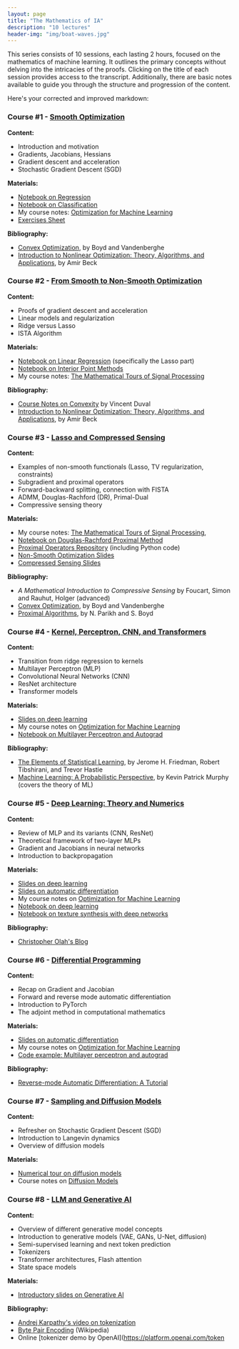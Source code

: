 ```yaml
---
layout: page
title: "The Mathematics of IA"
description: "10 lectures"
header-img: "img/boat-waves.jpg"
---
```


This series consists of 10 sessions, each lasting 2 hours, focused on the mathematics of machine learning. It outlines the primary concepts without delving into the intricacies of the proofs. Clicking on the title of each session provides access to the transcript. Additionally, there are basic notes available to guide you through the structure and progression of the content.

Here's your corrected and improved markdown:

### Course #1 - [Smooth Optimization](maths-ia-course-data/transcripts/1-smooth-optim.pdf)

**Content:**
- Introduction and motivation
- Gradients, Jacobians, Hessians
- Gradient descent and acceleration
- Stochastic Gradient Descent (SGD)

**Materials:**
- [Notebook on Regression](https://nbviewer.org/github/gpeyre/numerical-tours/blob/master/python/ml_2_regression.ipynb)
- [Notebook on Classification](https://nbviewer.org/github/gpeyre/numerical-tours/blob/master/python/ml_3_classification.ipynb)
- My course notes: [Optimization for Machine Learning](https://mathematical-tours.github.io/book-sources/optim-ml/OptimML.pdf)
- [Exercises Sheet](maths-ia-course-data/material/td-derivatives.pdf)

**Bibliography:**
- [Convex Optimization](http://stanford.edu/~boyd/cvxbook/), by Boyd and Vandenberghe
- [Introduction to Nonlinear Optimization: Theory, Algorithms, and Applications](https://sites.google.com/site/amirbeck314/books), by Amir Beck

### Course #2 - [From Smooth to Non-Smooth Optimization](maths-ia-course-data/transcripts/2-non-smooth-optim.pdf)

**Content:**
- Proofs of gradient descent and acceleration
- Linear models and regularization
- Ridge versus Lasso
- ISTA Algorithm

**Materials:**
- [Notebook on Linear Regression](https://nbviewer.jupyter.org/github/gpeyre/numerical-tours/blob/master/python/ml_2_regression.ipynb) (specifically the Lasso part)
- [Notebook on Interior Point Methods](https://nbviewer.org/github/gpeyre/numerical-tours/blob/master/python/optim_6_interior_points.ipynb)
- My course notes: [The Mathematical Tours of Signal Processing](https://mathematical-tours.github.io/book/)

**Bibliography:**
- [Course Notes on Convexity](https://who.rocq.inria.fr/Vincent.Duval/files/convexity.pdf) by Vincent Duval
- [Introduction to Nonlinear Optimization: Theory, Algorithms, and Applications](https://sites.google.com/site/amirbeck314/books), by Amir Beck

### Course #3 - [Lasso and Compressed Sensing](maths-ia-course-data/transcripts/3-compressed-sensing.pdf)

**Content:**
- Examples of non-smooth functionals (Lasso, TV regularization, constraints)
- Subgradient and proximal operators
- Forward-backward splitting, connection with FISTA
- ADMM, Douglas-Rachford (DR), Primal-Dual
- Compressive sensing theory

**Materials:**
- My course notes: [The Mathematical Tours of Signal Processing](https://mathematical-tours.github.io/book/),
- [Notebook on Douglas-Rachford Proximal Method](https://nbviewer.org/github/gpeyre/numerical-tours/blob/master/python/optim_4_condat_dr.ipynb)
- [Proximal Operators Repository](http://proximity-operator.net/) (including Python code)
- [Non-Smooth Optimization Slides](maths-ia-course-data/material/nonsmooth-optimization-slides.pdf)
- [Compressed Sensing Slides](maths-ia-course-data/material/compressed-sensing-slides.pdf)

**Bibliography:**
- *A Mathematical Introduction to Compressive Sensing* by Foucart, Simon and Rauhut, Holger (advanced)
- [Convex Optimization](http://stanford.edu/~boyd/cvxbook/), by Boyd and Vandenberghe
- [Proximal Algorithms](http://stanford.edu/~boyd/papers/prox_algs.html), by N. Parikh and S. Boyd


### Course #4 - [Kernel, Perceptron, CNN, and Transformers](maths-ia-course-data/transcripts/4-neural-networks.pdf)

**Content:**
- Transition from ridge regression to kernels
- Multilayer Perceptron (MLP)
- Convolutional Neural Networks (CNN)
- ResNet architecture
- Transformer models

**Materials:**
- [Slides on deep learning](maths-ia-course-data/material/course-ml-deep-learning.pdf)
- My course notes on [Optimization for Machine Learning](https://mathematical-tours.github.io/book-sources/optim-ml/OptimML.pdf)
- [Notebook on Multilayer Perceptron and Autograd](http://nbviewer.ipython.org/github/gpeyre/numerical-tours/blob/master/python/ml_5_mlp.ipynb)

**Bibliography:**
- [The Elements of Statistical Learning](https://statweb.stanford.edu/~tibs/ElemStatLearn/), by Jerome H. Friedman, Robert Tibshirani, and Trevor Hastie
- [Machine Learning: A Probabilistic Perspective](http://www.cs.ubc.ca/~murphyk/MLbook/index.html), by Kevin Patrick Murphy (covers the theory of ML)


### Course #5 - [Deep Learning: Theory and Numerics](maths-ia-course-data/transcripts/5-neural-networks-theory.pdf)

**Content:**
- Review of MLP and its variants (CNN, ResNet)
- Theoretical framework of two-layer MLPs
- Gradient and Jacobians in neural networks
- Introduction to backpropagation

**Materials:**
- [Slides on deep learning](maths-ia-course-data/material/course-ml-deep-learning.pdf)
- [Slides on automatic differentiation](https://www.dropbox.com/s/4jr93tzz2uxgcwv/course-ml-autodiff.pdf?dl=0)
- My course notes on [Optimization for Machine Learning](https://mathematical-tours.github.io/book-sources/optim-ml/OptimML.pdf)
- [Notebook on deep learning](http://nbviewer.org/github/gpeyre/numerical-tours/blob/master/python/ml_6_nn.ipynb)
- [Notebook on texture synthesis with deep networks](https://nbviewer.org/github/gpeyre/numerical-tours/blob/master/python/ml_8_deep_texture_synthesis.ipynb)

**Bibliography:**
- [Christopher Olah's Blog](http://colah.github.io/)


### Course #6 - [Differential Programming](maths-ia-course-data/transcripts/6-autodiff.pdf)

**Content:**
- Recap on Gradient and Jacobian
- Forward and reverse mode automatic differentiation
- Introduction to PyTorch
- The adjoint method in computational mathematics

**Materials:**
- [Slides on automatic differentiation](maths-ia-course-data/material/course-ml-autodiff.pdf)
- My course notes on [Optimization for Machine Learning](https://mathematical-tours.github.io/book-sources/optim-ml/OptimML.pdf)
- [Code example: Multilayer perceptron and autograd](http://nbviewer.ipython.org/github/gpeyre/numerical-tours/blob/master/python/ml_5_mlp.ipynb)

**Bibliography:**
- [Reverse-mode Automatic Differentiation: A Tutorial](https://rufflewind.com/2016-12-30/reverse-mode-automatic-differentiation)

### Course #7 - [Sampling and Diffusion Models](maths-ia-course-data/transcripts/7-diffusion-models.pdf)

**Content:**
- Refresher on Stochastic Gradient Descent (SGD)
- Introduction to Langevin dynamics
- Overview of diffusion models

**Materials:**
- [Numerical tour on diffusion models](https://nbviewer.org/github/gpeyre/numerical-tours/blob/master/python/ml_12_diffusion_models.ipynb)
- Course notes on [Diffusion Models](https://mathematical-tours.github.io/book-sources/optim-ml/OptimML-DiffusionModels.pdf)


### Course #8 - [LLM and Generative AI](maths-ia-course-data/transcripts/8-llm.pdf)

**Content:**
- Overview of different generative model concepts
- Introduction to generative models (VAE, GANs, U-Net, diffusion)
- Semi-supervised learning and next token prediction
- Tokenizers
- Transformer architectures, Flash attention
- State space models

**Materials:**
- [Introductory slides on Generative AI](https://speakerdeck.com/gpeyre/generative-ai-practice-and-theory)

**Bibliography:**
- [Andrej Karpathy's video on tokenization](https://www.youtube.com/watch?v=zduSFxRajkE)
- [Byte Pair Encoding](https://en.wikipedia.org/wiki/Byte_pair_encoding) (Wikipedia)
- Online [tokenizer demo by OpenAI](https://platform.openai.com/token
